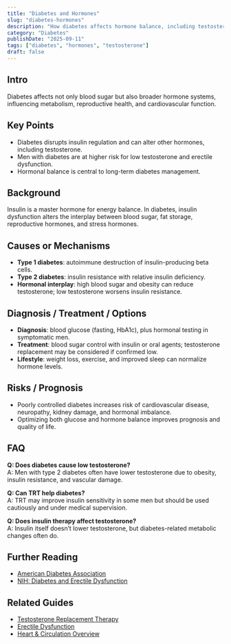 ```yaml
---
title: "Diabetes and Hormones"
slug: "diabetes-hormones"
description: "How diabetes affects hormone balance, including testosterone, insulin, and other metabolic regulators."
category: "Diabetes"
publishDate: "2025-09-11"
tags: ["diabetes", "hormones", "testosterone"]
draft: false
---
```


## Intro
Diabetes affects not only blood sugar but also broader hormone systems, influencing metabolism, reproductive health, and cardiovascular function.

## Key Points
- Diabetes disrupts insulin regulation and can alter other hormones, including testosterone.  
- Men with diabetes are at higher risk for low testosterone and erectile dysfunction.  
- Hormonal balance is central to long-term diabetes management.  

## Background
Insulin is a master hormone for energy balance. In diabetes, insulin dysfunction alters the interplay between blood sugar, fat storage, reproductive hormones, and stress hormones.

## Causes or Mechanisms
- **Type 1 diabetes**: autoimmune destruction of insulin-producing beta cells.  
- **Type 2 diabetes**: insulin resistance with relative insulin deficiency.  
- **Hormonal interplay**: high blood sugar and obesity can reduce testosterone; low testosterone worsens insulin resistance.  

## Diagnosis / Treatment / Options
- **Diagnosis**: blood glucose (fasting, HbA1c), plus hormonal testing in symptomatic men.  
- **Treatment**: blood sugar control with insulin or oral agents; testosterone replacement may be considered if confirmed low.  
- **Lifestyle**: weight loss, exercise, and improved sleep can normalize hormone levels.  

## Risks / Prognosis
- Poorly controlled diabetes increases risk of cardiovascular disease, neuropathy, kidney damage, and hormonal imbalance.  
- Optimizing both glucose and hormone balance improves prognosis and quality of life.  

## FAQ
**Q: Does diabetes cause low testosterone?**  
A: Men with type 2 diabetes often have lower testosterone due to obesity, insulin resistance, and vascular damage.  

**Q: Can TRT help diabetes?**  
A: TRT may improve insulin sensitivity in some men but should be used cautiously and under medical supervision.  

**Q: Does insulin therapy affect testosterone?**  
A: Insulin itself doesn’t lower testosterone, but diabetes-related metabolic changes often do.  

## Further Reading
- [American Diabetes Association](https://diabetes.org)  
- [NIH: Diabetes and Erectile Dysfunction](https://www.niddk.nih.gov/health-information/diabetes/overview/preventing-problems/sexual-and-urologic-problems)  

## Related Guides
- [Testosterone Replacement Therapy](/guides/testosterone-replacement-therapy)  
- [Erectile Dysfunction](/guides/erectile-dysfunction)  
- [Heart & Circulation Overview](/guides/heart-circulation-overview)  
